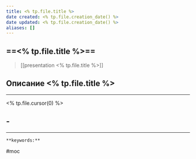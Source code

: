 ```yaml
---
title: <% tp.file.title %>
date created: <% tp.file.creation_date() %>
date updated: <% tp.file.creation_date() %>
aliases: []
---
```


## ==<% tp.file.title %>==

> [[presentation <% tp.file.title %>]]

## Описание <% tp.file.title %>

---

<% tp.file.cursor(0) %>

## -

---
`**keywords:**`

#moc
